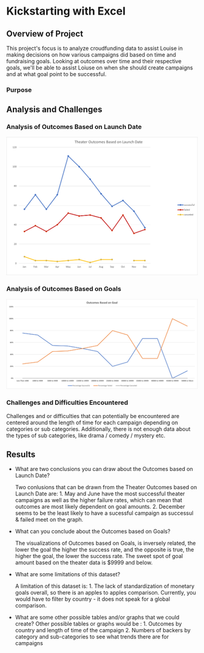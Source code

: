 # Kickstarting with Excel

## Overview of Project
   This project's focus is to analyze croudfunding data to assist Louise in making decisions on how various campaigns did based on time and fundraising goals.  Looking at outcomes over time and their respective goals, we'll be able to assist Loiuse on when she should create campaigns and at what goal point to be successful.

### Purpose

## Analysis and Challenges

### Analysis of Outcomes Based on Launch Date
![Theater_Outcomes_vs_Launch (GJuarez).png](Resources/Theater_Outcomes_vs_Launch%20(GJuarez).png)

### Analysis of Outcomes Based on Goals
![Outcomes_vs_Goals.png](Resources/Outcomes_vs_Goals.png)

### Challenges and Difficulties Encountered
   Challenges and or difficulties that can potentially be encountered are centered around the length of time for each campaign depending on categories or sub categories.  Additionally, there is not enough data about the types of sub categories, like drama / comedy / mystery etc.

## Results
- What are two conclusions you can draw about the Outcomes based on Launch Date?

   Two conlusions that can be drawn from the Theater Outcomes based on Launch Date are:
       1.  May and June have the most successful theater campaigns as well as the higher failure rates, which can mean that outcomes are most likely dependent on                  goal amounts.
       2.  December seems to be the least likely to have a sucessful campaign as successul & failed meet on the graph.

- What can you conclude about the Outcomes based on Goals?

     The visualizations of Outcomes based on Goals, is inversely related, the lower the goal the higher the success rate, and the opposite is true, the higher the          goal, the lower the success rate.  The sweet spot of goal amount based on the theater data is $9999 and below.
     
- What are some limitations of this dataset?

     A limitation of this dataset is:
        1. The lack of standardization of monetary goals overall, so there is an apples to apples comparison.  Currently, you would have to filter by country - it                does not speak for a global comparison.

- What are some other possible tables and/or graphs that we could create?
      Other possible tables or graphs would be :
         1. Outcomes by country and length of time of the campaign
         2. Numbers of backers by category and sub-categories to see what trends there are for campaigns
